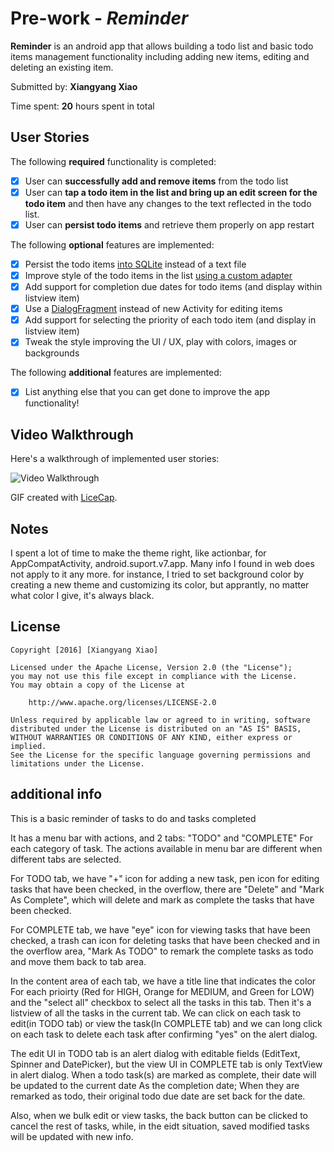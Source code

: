 # Pre-work - *Reminder*

**Reminder** is an android app that allows building a todo list and basic todo items management functionality including adding new items, editing and deleting an existing item.

Submitted by: **Xiangyang Xiao**

Time spent: **20** hours spent in total

## User Stories

The following **required** functionality is completed:

* [X] User can **successfully add and remove items** from the todo list
* [X] User can **tap a todo item in the list and bring up an edit screen for the todo item** and then have any changes to the text reflected in the todo list.
* [X] User can **persist todo items** and retrieve them properly on app restart

The following **optional** features are implemented:

* [X] Persist the todo items [into SQLite](http://guides.codepath.com/android/Persisting-Data-to-the-Device#sqlite) instead of a text file
* [X] Improve style of the todo items in the list [using a custom adapter](http://guides.codepath.com/android/Using-an-ArrayAdapter-with-ListView)
* [X] Add support for completion due dates for todo items (and display within listview item)
* [X] Use a [DialogFragment](http://guides.codepath.com/android/Using-DialogFragment) instead of new Activity for editing items
* [X] Add support for selecting the priority of each todo item (and display in listview item)
* [X] Tweak the style improving the UI / UX, play with colors, images or backgrounds

The following **additional** features are implemented:

* [x] List anything else that you can get done to improve the app functionality!

## Video Walkthrough 

Here's a walkthrough of implemented user stories:

<img src='https://github.com/xnxky/Android/blob/orig/simpleToDo.gif' title='Video Walkthrough' width='' alt='Video Walkthrough' />

GIF created with [LiceCap](http://www.cockos.com/licecap/).

## Notes

I spent a lot of time to make the theme right, like actionbar, for AppCompatActivity, 
android.suport.v7.app. Many info I found in web does not apply to it any more. for
instance, I tried to set background color by creating a new theme and customizing its
color, but apprantly, no matter what color I give, it's always black.

## License

    Copyright [2016] [Xiangyang Xiao]

    Licensed under the Apache License, Version 2.0 (the "License");
    you may not use this file except in compliance with the License.
    You may obtain a copy of the License at

        http://www.apache.org/licenses/LICENSE-2.0

    Unless required by applicable law or agreed to in writing, software
    distributed under the License is distributed on an "AS IS" BASIS,
    WITHOUT WARRANTIES OR CONDITIONS OF ANY KIND, either express or implied.
    See the License for the specific language governing permissions and
    limitations under the License.

## additional info
This is a basic reminder of tasks to do and tasks completed

It has a menu bar with actions, and 2 tabs: "TODO" and "COMPLETE" For each
category of task. The actions available in menu bar are different when 
different tabs are selected.

For TODO tab, we have "+" icon for adding a new task, pen icon for editing 
tasks that have been checked, in the overflow, there are "Delete" and 
"Mark As Complete", which will delete and mark as complete the tasks that have
been checked. 

For COMPLETE tab, we have "eye" icon for viewing tasks that have been checked, a
trash can icon for deleting tasks that have been checked and in the overflow area,
"Mark As TODO" to remark the complete tasks as todo and move them back to tab area.

In the content area of each tab, we have a title line that indicates the color For
each prioirty (Red for HIGH, Orange for MEDIUM, and Green for LOW) and the "select all"
checkbox to select all the tasks in this tab. Then it's a listview of all the tasks in 
the current tab. We can click on each task to edit(in TODO tab) or view the task(In 
COMPLETE tab) and we can long click on each task to delete each task after confirming 
"yes" on the alert dialog.

The edit UI in TODO tab is an alert dialog with editable fields (EditText, Spinner and 
DatePicker), but the view UI in COMPLETE tab is only TextView in alert dialog. When a
todo task(s) are marked as complete, their date will be updated to the current date As
the completion date; When they are remarked as todo, their original todo due date are 
set back for the date. 

Also, when we bulk edit or view tasks, the back button can be clicked to cancel the rest
of tasks, while, in the eidt situation, saved modified tasks will be updated with new info.

